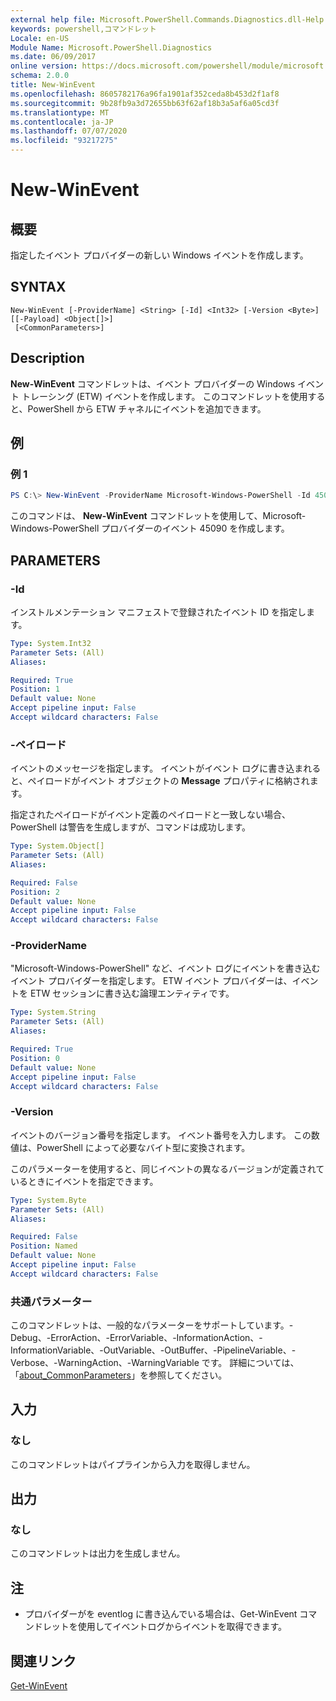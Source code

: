 ```yaml
---
external help file: Microsoft.PowerShell.Commands.Diagnostics.dll-Help.xml
keywords: powershell,コマンドレット
Locale: en-US
Module Name: Microsoft.PowerShell.Diagnostics
ms.date: 06/09/2017
online version: https://docs.microsoft.com/powershell/module/microsoft.powershell.diagnostics/new-winevent?view=powershell-7.1&WT.mc_id=ps-gethelp
schema: 2.0.0
title: New-WinEvent
ms.openlocfilehash: 8605782176a96fa1901af352ceda8b453d2f1af8
ms.sourcegitcommit: 9b28fb9a3d72655bb63f62af18b3a5af6a05cd3f
ms.translationtype: MT
ms.contentlocale: ja-JP
ms.lasthandoff: 07/07/2020
ms.locfileid: "93217275"
---
```

# New-WinEvent

## 概要
指定したイベント プロバイダーの新しい Windows イベントを作成します。

## SYNTAX

```
New-WinEvent [-ProviderName] <String> [-Id] <Int32> [-Version <Byte>] [[-Payload] <Object[]>]
 [<CommonParameters>]
```

## Description

**New-WinEvent** コマンドレットは、イベント プロバイダーの Windows イベント トレーシング (ETW) イベントを作成します。
このコマンドレットを使用すると、PowerShell から ETW チャネルにイベントを追加できます。

## 例

### 例 1

```powershell
PS C:\> New-WinEvent -ProviderName Microsoft-Windows-PowerShell -Id 45090 -Payload @("Workflow", "Running")
```

このコマンドは、 **New-WinEvent** コマンドレットを使用して、Microsoft-Windows-PowerShell プロバイダーのイベント 45090 を作成します。

## PARAMETERS

### -Id

インストルメンテーション マニフェストで登録されたイベント ID を指定します。

```yaml
Type: System.Int32
Parameter Sets: (All)
Aliases:

Required: True
Position: 1
Default value: None
Accept pipeline input: False
Accept wildcard characters: False
```

### -ペイロード

イベントのメッセージを指定します。 イベントがイベント ログに書き込まれると、ペイロードがイベント オブジェクトの **Message** プロパティに格納されます。

指定されたペイロードがイベント定義のペイロードと一致しない場合、PowerShell は警告を生成しますが、コマンドは成功します。

```yaml
Type: System.Object[]
Parameter Sets: (All)
Aliases:

Required: False
Position: 2
Default value: None
Accept pipeline input: False
Accept wildcard characters: False
```

### -ProviderName

"Microsoft-Windows-PowerShell" など、イベント ログにイベントを書き込むイベント プロバイダーを指定します。 ETW イベント プロバイダーは、イベントを ETW セッションに書き込む論理エンティティです。

```yaml
Type: System.String
Parameter Sets: (All)
Aliases:

Required: True
Position: 0
Default value: None
Accept pipeline input: False
Accept wildcard characters: False
```

### -Version

イベントのバージョン番号を指定します。 イベント番号を入力します。 この数値は、PowerShell によって必要なバイト型に変換されます。

このパラメーターを使用すると、同じイベントの異なるバージョンが定義されているときにイベントを指定できます。

```yaml
Type: System.Byte
Parameter Sets: (All)
Aliases:

Required: False
Position: Named
Default value: None
Accept pipeline input: False
Accept wildcard characters: False
```

### 共通パラメーター

このコマンドレットは、一般的なパラメーターをサポートしています。-Debug、-ErrorAction、-ErrorVariable、-InformationAction、-InformationVariable、-OutVariable、-OutBuffer、-PipelineVariable、-Verbose、-WarningAction、-WarningVariable です。 詳細については、「[about_CommonParameters](https://go.microsoft.com/fwlink/?LinkID=113216)」を参照してください。

## 入力

### なし

このコマンドレットはパイプラインから入力を取得しません。

## 出力

### なし

このコマンドレットは出力を生成しません。

## 注

* プロバイダーがを eventlog に書き込んでいる場合は、Get-WinEvent コマンドレットを使用してイベントログからイベントを取得できます。

## 関連リンク

[Get-WinEvent](Get-WinEvent.md)

